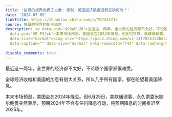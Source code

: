 ```yaml
---
title: '猫哥的视界发表了文章: 原创：美国经济数据造假意欲何为？'
date: '2024-07-05'
linkTitle: https://zhuanlan.zhihu.com/p/707245715
source: 猫哥的视界的知乎动态
description: <p data-pid="499WEUUR">最近这一两年，全世界的经济都不太好，不论哪个国家都很难受。</p><p data-pid="TRj8ycR3">全球经济收缩和美国的加息有很大关系，所以几乎所有国家，都在盼望着美国降息。</p><p
  data-pid="VE-F9Jxk">本来市场预测，美国会在2024年降息。但6月25日，美联储理事、永久票委米歇尔鲍曼突然表示，预期2024年不会有任何降息行动，将预期降息的时间推迟至2025年。</p><figure
  data-size="normal"><img src="https://pic2.zhimg.com/v2-11f7035132b63271a623c20043f40929.jpg"
  data-caption="" data-size="normal" data-rawwidth="743" data-rawheight="138" class="origin_image
  ...
disable_comments: true
---
```

<p data-pid="499WEUUR">最近这一两年，全世界的经济都不太好，不论哪个国家都很难受。</p><p data-pid="TRj8ycR3">全球经济收缩和美国的加息有很大关系，所以几乎所有国家，都在盼望着美国降息。</p><p data-pid="VE-F9Jxk">本来市场预测，美国会在2024年降息。但6月25日，美联储理事、永久票委米歇尔鲍曼突然表示，预期2024年不会有任何降息行动，将预期降息的时间推迟至2025年。</p><figure data-size="normal"><img src="https://pic2.zhimg.com/v2-11f7035132b63271a623c20043f40929.jpg" data-caption="" data-size="normal" data-rawwidth="743" data-rawheight="138" class="origin_image ...